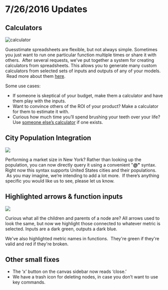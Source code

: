 # 7/26/2016 Updates

## Calculators

![calculator](https://uploads.intercomcdn.com/i/o/8639453/57cd5362a151535e690bba09/File1469555086577)

Guesstimate spreadsheets are flexible, but not always simple. Sometimes you just want to run one particular function multiple times or share it with others.  After several requests, we’ve put together a system for creating calculators from spreadsheets. This allows you to generate many custom calculators from selected sets of inputs and outputs of any of your models.  Read more about them [here](https://medium.com/guesstimate-blog/create-calculators-from-guesstimate-models-7703c357e16f#.5gdcw7bmc).

Some use cases:

*   If someone is skeptical of your budget, make them a calculator and have them play with the inputs.
*   Want to convince others of the ROI of your product? Make a calculator for them to estimate it with.
*   Curious how much time you’ll spend brushing your teeth over your life? Use [someone else’s calculator](https://www.getguesstimate.com/calculators/15) if one exists.

## City Population Integration

![](http://g.recordit.co/3QgA7kgJz8.gif)


Performing a market size in New York? Rather than looking up the population, you can now directly query it using a convenient "**@"** syntax. Right now this syntax supports United States cities and their populations.  As you may imagine, we’re intending to add a lot more.  If there’s anything specific you would like us to see, please let us know.

## Highlighted arrows & function inputs

![](http://g.recordit.co/EfmB1NslJN.gif)

Curious what all the children and parents of a node are? All arrows used to look the same, but now we highlight those connected to whatever metric is selected. Inputs are a dark green, outputs a dark blue.  

We've also highlighted metric names in functions.  They're green if they're valid and red if they're broken.

## Other small fixes

*   The ‘x’ button on the canvas sidebar now reads ‘close.’
*   We have a trash icon for deleting nodes, in case you don’t want to use key commands.
